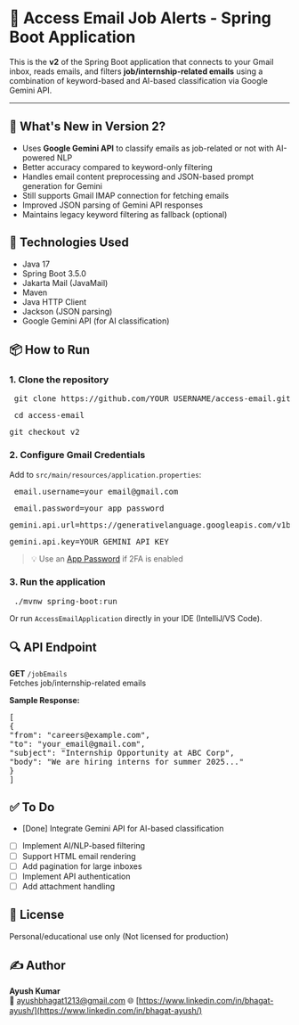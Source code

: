 # 📧 Access Email Job Alerts - Spring Boot Application

This is the **v2** of the Spring Boot application that connects to your Gmail inbox, reads emails, and filters **job/internship-related emails** using a combination of keyword-based and AI-based classification via Google Gemini API.

---

## 🚀 What's New in Version 2?

- Uses **Google Gemini API** to classify emails as job-related or not with AI-powered NLP  
- Better accuracy compared to keyword-only filtering  
- Handles email content preprocessing and JSON-based prompt generation for Gemini  
- Still supports Gmail IMAP connection for fetching emails  
- Improved JSON parsing of Gemini API responses  
- Maintains legacy keyword filtering as fallback (optional)  

## 🔧 Technologies Used

- Java 17  
- Spring Boot 3.5.0  
- Jakarta Mail (JavaMail)  
- Maven  
- Java HTTP Client  
- Jackson (JSON parsing)  
- Google Gemini API (for AI classification)  

## 📦 How to Run

### 1. Clone the repository
<pre> git clone https://github.com/YOUR_USERNAME/access-email.git  </pre>
<pre> cd access-email </pre>
<pre>git checkout v2</pre>


### 2. Configure Gmail Credentials
Add to `src/main/resources/application.properties`:
<pre> email.username=your_email@gmail.com </pre>
<pre> email.password=your_app_password </pre>
<pre>gemini.api.url=https://generativelanguage.googleapis.com/v1beta2/models/gemini-2.0-flash:generateMessage</pre>
<pre>gemini.api.key=YOUR_GEMINI_API_KEY</pre>

> 💡 Use an [App Password](https://myaccount.google.com/apppasswords) if 2FA is enabled

### 3. Run the application
<pre> ./mvnw spring-boot:run </pre>

Or run `AccessEmailApplication` directly in your IDE (IntelliJ/VS Code).

## 🔍 API Endpoint

**GET** `/jobEmails`  
Fetches job/internship-related emails

**Sample Response:**
<pre>
[
{
"from": "careers@example.com",
"to": "your_email@gmail.com",
"subject": "Internship Opportunity at ABC Corp",
"body": "We are hiring interns for summer 2025..."
}
]
</pre>


## ✅ To Do

- [Done] Integrate Gemini API for AI-based classification
- [ ] Implement AI/NLP-based filtering
- [ ] Support HTML email rendering
- [ ] Add pagination for large inboxes
- [ ] Implement API authentication
- [ ] Add attachment handling

## 📄 License  
Personal/educational use only (Not licensed for production)

## ✍️ Author  
**Ayush Kumar**  
📧 [ayushbhagat1213@gmail.com](mailto:ayushbhagat1213@gmail.com)
🌐 [https://www.linkedin.com/in/bhagat-ayush/](https://www.linkedin.com/in/bhagat-ayush/)
